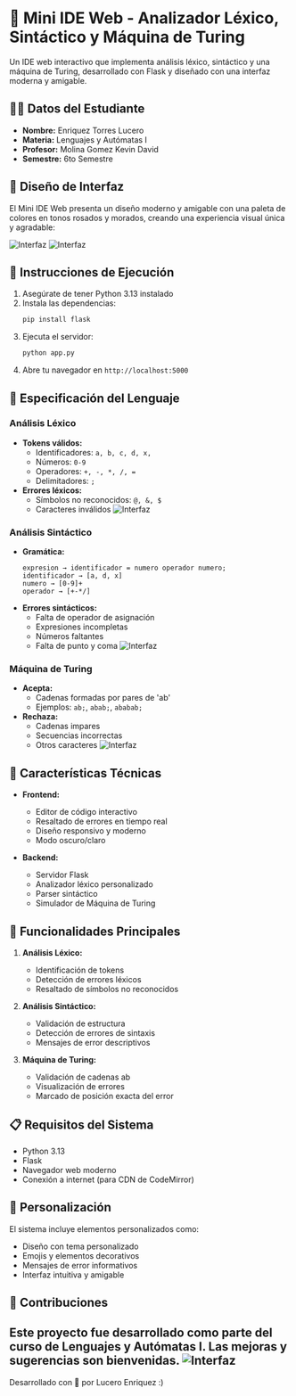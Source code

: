 # 🌟 Mini IDE Web - Analizador Léxico, Sintáctico y Máquina de Turing

Un IDE web interactivo que implementa análisis léxico, sintáctico y una máquina de Turing, desarrollado con Flask y diseñado con una interfaz moderna y amigable.

## 👩‍💻 Datos del Estudiante

- **Nombre:** Enriquez Torres Lucero
- **Materia:** Lenguajes y Autómatas I
- **Profesor:** Molina Gomez Kevin David 
- **Semestre:** 6to Semestre

## 🎨 Diseño de Interfaz

El Mini IDE Web presenta un diseño moderno y amigable con una paleta de colores en tonos rosados y morados, creando una experiencia visual única y agradable:

![Interfaz](interfaz.jpg)
![Interfaz](interfaz2.jpg)

## 🚀 Instrucciones de Ejecución

1. Asegúrate de tener Python 3.13 instalado
2. Instala las dependencias:
   ```bash
   pip install flask
   ```
3. Ejecuta el servidor:
   ```bash
   python app.py
   ```
4. Abre tu navegador en `http://localhost:5000`

## 📝 Especificación del Lenguaje

### Análisis Léxico
- **Tokens válidos:**
  - Identificadores: `a, b, c, d, x,`
  - Números: `0-9`
  - Operadores: `+, -, *, /, =`
  - Delimitadores: `;`
- **Errores léxicos:**
  - Símbolos no reconocidos: `@, &, $`
  - Caracteres inválidos
![Interfaz](lexico.jpg)
### Análisis Sintáctico
- **Gramática:**
  ```
  expresion → identificador = numero operador numero;
  identificador → [a, d, x]
  numero → [0-9]+
  operador → [+-*/]
  ```
- **Errores sintácticos:**
  - Falta de operador de asignación
  - Expresiones incompletas
  - Números faltantes
  - Falta de punto y coma
![Interfaz](sintactico.jpg)
### Máquina de Turing
- **Acepta:**
  - Cadenas formadas por pares de 'ab'
  - Ejemplos: `ab;`, `abab;`, `ababab;`
- **Rechaza:**
  - Cadenas impares
  - Secuencias incorrectas
  - Otros caracteres
![Interfaz](turing.jpg)

## 🔧 Características Técnicas

- **Frontend:**
  - Editor de código interactivo
  - Resaltado de errores en tiempo real
  - Diseño responsivo y moderno
  - Modo oscuro/claro

- **Backend:**
  - Servidor Flask
  - Analizador léxico personalizado
  - Parser sintáctico
  - Simulador de Máquina de Turing


## 🎯 Funcionalidades Principales

1. **Análisis Léxico:**
   - Identificación de tokens
   - Detección de errores léxicos
   - Resaltado de símbolos no reconocidos

2. **Análisis Sintáctico:**
   - Validación de estructura
   - Detección de errores de sintaxis
   - Mensajes de error descriptivos

3. **Máquina de Turing:**
   - Validación de cadenas ab
   - Visualización de errores
   - Marcado de posición exacta del error

## 📋 Requisitos del Sistema

- Python 3.13
- Flask
- Navegador web moderno
- Conexión a internet (para CDN de CodeMirror)

## 🌈 Personalización

El sistema incluye elementos personalizados como:
- Diseño con tema personalizado
- Emojis y elementos decorativos
- Mensajes de error informativos
- Interfaz intuitiva y amigable

## 🤝 Contribuciones

Este proyecto fue desarrollado como parte del curso de Lenguajes y Autómatas I. Las mejoras y sugerencias son bienvenidas.
![Interfaz](conejito.jpg)
---
Desarrollado con 💝 por Lucero Enriquez :)

